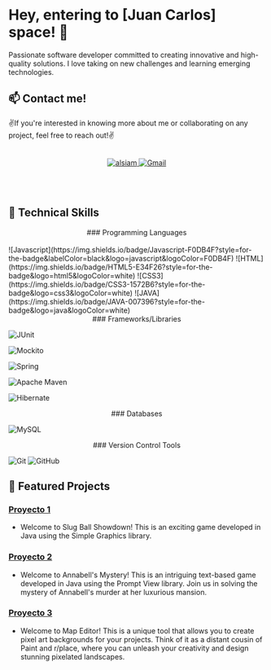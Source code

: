 # Hey, entering to [Juan Carlos] space! 👋

Passionate software developer committed to creating innovative and high-quality solutions. I love taking on new challenges and learning emerging technologies.

## 📫 Contact me!

✌️If you're interested in knowing more about me or collaborating on any project, feel free to reach out!✌️
<br/>
<br/>
<p align="center">
<a href="https://www.linkedin.com/in/upcjdev/" target="https://www.linkedin.com/in/upcjdev/">
<img src="https://img.shields.io/badge/LinkedIn-0077B5?style=for-the-badge&logo=linkedin&logoColor=white" alt="alsiam"/>
</a>  <a href="mailto:caftpjuancarlos@gmail.com">
  <img src="https://img.shields.io/badge/Gmail-D14836?style=for-the-badge&logo=gmail&logoColor=white" alt="Gmail"/>
</a>
</p>
<br/>
<br/>

## 🚀 Technical Skills

<div align="center">
  ### Programming Languages
</div>
  <br/>
![Javascript](https://img.shields.io/badge/Javascript-F0DB4F?style=for-the-badge&labelColor=black&logo=javascript&logoColor=F0DB4F)
![HTML](https://img.shields.io/badge/HTML5-E34F26?style=for-the-badge&logo=html5&logoColor=white)
![CSS3](https://img.shields.io/badge/CSS3-1572B6?style=for-the-badge&logo=css3&logoColor=white)
![JAVA](https://img.shields.io/badge/JAVA-007396?style=for-the-badge&logo=java&logoColor=white)

<br/>

<div align="center">
  ### Frameworks/Libraries
</div>

![JUnit](https://img.shields.io/badge/JUnit-25A162?style=for-the-badge&logo=junit5&logoColor=white)

![Mockito](https://img.shields.io/badge/Mockito-DC143C?style=for-the-badge&logo=mockito&logoColor=white)

![Spring](https://img.shields.io/badge/Spring-6DB33F?style=for-the-badge&logo=spring&logoColor=white)

![Apache Maven](https://img.shields.io/badge/Apache_Maven-C71A36?style=for-the-badge&logo=apache-maven&logoColor=white)

![Hibernate](https://img.shields.io/badge/Hibernate-59666C?style=for-the-badge&logo=hibernate&logoColor=white)


<div align="center">
  ### Databases
</div>

![MySQL](https://img.shields.io/badge/MySQL-4479A1?style=for-the-badge&logo=mysql&logoColor=white)


<div align="center">
  ### Version Control Tools
</div>

![Git](https://img.shields.io/badge/Git-F05032?style=for-the-badge&logo=git&logoColor=white)
![GitHub](https://img.shields.io/badge/GitHub-181717?style=for-the-badge&logo=github&logoColor=white)

## 🌱 Featured Projects

### [Proyecto 1](https://github.com/Chispa8/Slug-Ball-Showdown) 
- Welcome to Slug Ball Showdown! This is an exciting game developed in Java using the Simple Graphics library.

### [Proyecto 2](https://github.com/Chispa8/Annabell-s-Mystery)
- Welcome to Annabell's Mystery! This is an intriguing text-based game developed in Java using the Prompt View library. Join us in solving the mystery of Annabell's murder at her luxurious mansion.
  
### [Proyecto 3](https://github.com/Chispa8/Map-Editor)
- Welcome to Map Editor! This is a unique tool that allows you to create pixel art backgrounds for your projects. Think of it as a distant cousin of Paint and r/place, where you can unleash your creativity and design stunning pixelated landscapes.
